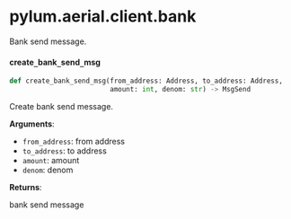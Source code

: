 <a id="pylum.aerial.client.bank"></a>

# pylum.aerial.client.bank

Bank send message.

<a id="pylum.aerial.client.bank.create_bank_send_msg"></a>

#### create`_`bank`_`send`_`msg

```python
def create_bank_send_msg(from_address: Address, to_address: Address,
                         amount: int, denom: str) -> MsgSend
```

Create bank send message.

**Arguments**:

- `from_address`: from address
- `to_address`: to address
- `amount`: amount
- `denom`: denom

**Returns**:

bank send message

